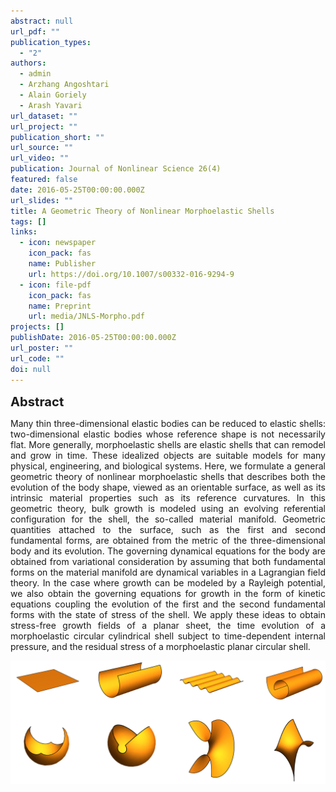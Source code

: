```yaml
---
abstract: null
url_pdf: ""
publication_types:
  - "2"
authors:
  - admin
  - Arzhang Angoshtari
  - Alain Goriely
  - Arash Yavari
url_dataset: ""
url_project: ""
publication_short: ""
url_source: ""
url_video: ""
publication: Journal of Nonlinear Science 26(4)
featured: false
date: 2016-05-25T00:00:00.000Z
url_slides: ""
title: A Geometric Theory of Nonlinear Morphoelastic Shells
tags: []
links:
  - icon: newspaper
    icon_pack: fas
    name: Publisher
    url: https://doi.org/10.1007/s00332-016-9294-9
  - icon: file-pdf
    icon_pack: fas
    name: Preprint
    url: media/JNLS-Morpho.pdf
projects: []
publishDate: 2016-05-25T00:00:00.000Z
url_poster: ""
url_code: ""
doi: null
---
```

<big><big><b>Abstract</b></big></big>
<div style="text-align: justify">Many thin three-dimensional elastic
  bodies can be reduced to elastic shells: two-dimensional elastic bodies whose
  reference shape is not necessarily flat. More generally, morphoelastic shells
  are elastic shells that can remodel and grow in time. These idealized objects
  are suitable models for many physical, engineering, and biological systems.
  Here, we formulate a general geometric theory of nonlinear morphoelastic
  shells that describes both the evolution of the body shape, viewed as an
  orientable surface, as well as its intrinsic material properties such as its
  reference curvatures. In this geometric theory, bulk growth is modeled using
  an evolving referential configuration for the shell, the so-called material
  manifold. Geometric quantities attached to the surface, such as the first and
  second fundamental forms, are obtained from the metric of the
  three-dimensional body and its evolution. The governing dynamical equations
  for the body are obtained from variational consideration by assuming that both
  fundamental forms on the material manifold are dynamical variables in a
  Lagrangian field theory. In the case where growth can be modeled by a Rayleigh
  potential, we also obtain the governing equations for growth in the form of
  kinetic equations coupling the evolution of the first and the second
  fundamental forms with the state of stress of the shell. We apply these ideas
  to obtain stress-free growth fields of a planar sheet, the time evolution of a
  morphoelastic circular cylindrical shell subject to time-dependent internal
  pressure, and the residual stress of a morphoelastic planar circular
  shell.</div>

![Alt Text](fig.png)